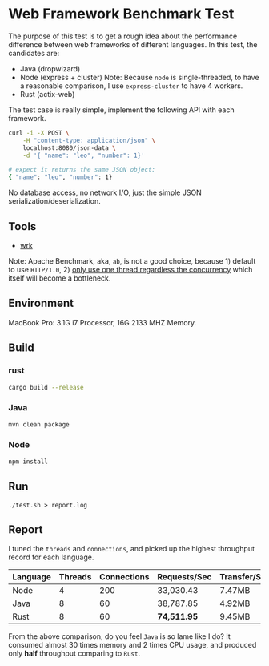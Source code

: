 # Web Framework Benchmark Test

The purpose of this test is to get a rough idea about the performance difference between web frameworks of different languages. In this test, the candidates are:

* Java (dropwizard)
* Node (express + cluster)
    Note: Because `node` is single-threaded, to have a reasonable comparison, I use `express-cluster` to have 4 workers.
* Rust (actix-web)

The test case is really simple, implement the following API with each framework.

```bash
curl -i -X POST \
    -H "content-type: application/json" \
    localhost:8080/json-data \
    -d '{ "name": "leo", "number": 1}'

# expect it returns the same JSON object:
{ "name": "leo", "number": 1}
```

No database access, no network I/O, just the simple JSON serialization/deserialization.

## Tools

* [wrk](https://github.com/wg/wrk)

Note: Apache Benchmark, aka, `ab`, is not a good choice, because 1) default to use `HTTP/1.0`, 2) [only use one thread regardless the concurrency](https://en.wikipedia.org/wiki/ApacheBench) which itself will become a bottleneck.

## Environment

MacBook Pro: 3.1G i7 Processor, 16G 2133 MHZ Memory.

## Build

### rust

```bash
cargo build --release
```

### Java

```bash
mvn clean package
```

### Node

```bash
npm install
```

## Run

```
./test.sh > report.log
```

## Report

I tuned the `threads` and `connections`, and picked up the highest throughput record for each language.

|Language|Threads|Connections|Requests/Sec|Transfer/Sec|CPU%|Mem|
|----|----|----|----|----|----|----|
|Node|4|200|33,030.43|7.47MB|~400%|~240Mb|
|Java|8|60|38,787.85|4.92MB|**~600%**|**~880Mb**|
|Rust|8|60|**74,511.95**|9.45MB|~300%|~30Mb|

From the above comparison, do you feel `Java` is so lame like I do? It consumed almost 30 times memory and 2 times CPU usage, and produced only **half** throughput comparing to `Rust`.
